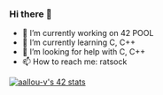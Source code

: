 ### Hi there 👋

- 🔭 I’m currently working on 42 POOL
- 🌱 I’m currently learning C, C++
- 🤔 I’m looking for help with C, C++
- 📫 How to reach me: ratsock

[![aallou-v's 42 stats](https://badge42.vercel.app/api/v2/clkit35uv000608l7iaajx9au/stats?cursusId=9&coalitionId=undefined)](https://github.com/JaeSeoKim/badge42)
